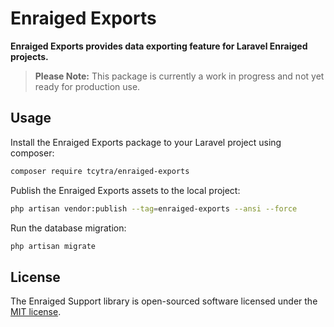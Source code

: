 # Enraiged Exports

**Enraiged Exports provides data exporting feature for Laravel Enraiged projects.**

> **Please Note:** This package is currently a work in progress and not yet ready for production use.


## Usage

Install the Enraiged Exports package to your Laravel project using composer:

```bash
composer require tcytra/enraiged-exports
```

Publish the Enraiged Exports assets to the local project:

```bash
php artisan vendor:publish --tag=enraiged-exports --ansi --force
```

Run the database migration:

```bash
php artisan migrate
```


## License

The Enraiged Support library is open-sourced software licensed under the [MIT license](LICENSE.md).
